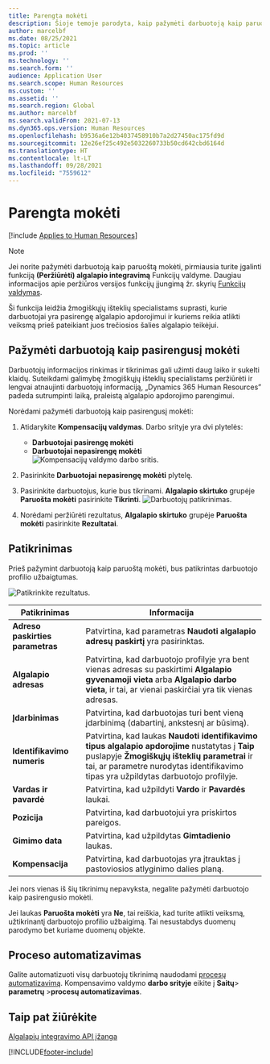 ```yaml
---
title: Parengta mokėti
description: Šioje temoje parodyta, kaip pažymėti darbuotoją kaip paruoštą mokėti „Dynamics 365 Human Resources” programoje.
author: marcelbf
ms.date: 08/25/2021
ms.topic: article
ms.prod: ''
ms.technology: ''
ms.search.form: ''
audience: Application User
ms.search.scope: Human Resources
ms.custom: ''
ms.assetid: ''
ms.search.region: Global
ms.author: marcelbf
ms.search.validFrom: 2021-07-13
ms.dyn365.ops.version: Human Resources
ms.openlocfilehash: b9536a6e12b4037458910b7a2d27450ac175fd9d
ms.sourcegitcommit: 12e26ef25c492e5032260733b50cd642cbd6164d
ms.translationtype: HT
ms.contentlocale: lt-LT
ms.lasthandoff: 09/28/2021
ms.locfileid: "7559612"
---
```

# <a name="ready-to-pay"></a>Parengta mokėti

[!include [Applies to Human Resources](../includes/applies-to-hr.md)]

> [!NOTE]
> Jei norite pažymėti darbuotoją kaip paruoštą mokėti, pirmiausia turite įgalinti funkciją **(Peržiūrėti) algalapio integravimą** Funkcijų valdyme. Daugiau informacijos apie peržiūros versijos funkcijų įjungimą žr. skyrių [Funkcijų valdymas](hr-admin-manage-features.md).

Ši funkcija leidžia žmogiškųjų išteklių specialistams suprasti, kurie darbuotojai yra pasirengę algalapio apdorojimui ir kuriems reikia atlikti veiksmą prieš pateikiant juos trečiosios šalies algalapio teikėjui.

## <a name="mark-employee-as-ready-to-pay"></a>Pažymėti darbuotoją kaip pasirengusį mokėti

Darbuotojų informacijos rinkimas ir tikrinimas gali užimti daug laiko ir sukelti klaidų. Suteikdami galimybę žmogiškųjų išteklių specialistams peržiūrėti ir lengvai atnaujinti darbuotojų informaciją, „Dynamics 365 Human Resources” padeda sutrumpinti laiką, praleistą algalapio apdorojimo parengimui.

Norėdami pažymėti darbuotoją kaip pasirengusį mokėti:

1. Atidarykite **Kompensacijų valdymas**. Darbo srityje yra dvi plytelės: 
    - **Darbuotojai pasirengę mokėti**
    - **Darbuotojai nepasirengę mokėti**
    ![Kompensacijų valdymo darbo sritis.](./media/hr-ready-to-pay-1-workspace.png)

2. Pasirinkite **Darbuotojai nepasirengę mokėti** plytelę.

3. Pasirinkite darbuotojus, kurie bus tikrinami. **Algalapio skirtuko** grupėje **Paruošta mokėti** pasirinkite **Tikrinti**.
    ![Darbuotojų patikrinimas.](./media/hr-ready-to-pay-2-validate.png)

4. Norėdami peržiūrėti rezultatus, **Algalapio skirtuko** grupėje **Paruošta mokėti** pasirinkite **Rezultatai**.

## <a name="validation"></a>Patikrinimas

Prieš pažymint darbuotoją kaip paruoštą mokėti, bus patikrintas darbuotojo profilio užbaigtumas.

![Patikrinkite rezultatus.](./media/hr-ready-to-pay-3-results.png)

| Patikrinimas | Informacija |
| --- | --- |
| **Adreso paskirties parametras** | Patvirtina, kad parametras **Naudoti algalapio adresų paskirtį** yra pasirinktas. |
| **Algalapio adresas** | Patvirtina, kad darbuotojo profilyje yra bent vienas adresas su paskirtimi **Algalapio gyvenamoji vieta** arba **Algalapio darbo vieta**, ir tai, ar vienai paskirčiai yra tik vienas adresas. |
| **Įdarbinimas** | Patvirtina, kad darbuotojas turi bent vieną įdarbinimą (dabartinį, ankstesnį ar būsimą). |
| **Identifikavimo numeris** | Patvirtina, kad laukas **Naudoti identifikavimo tipus algalapio apdorojime** nustatytas į **Taip** puslapyje **Žmogiškųjų išteklių parametrai** ir tai, ar parametre nurodytas identifikavimo tipas yra užpildytas darbuotojo profilyje. |
| **Vardas ir pavardė** | Patvirtina, kad užpildyti **Vardo** ir **Pavardės** laukai.|
| **Pozicija** | Patvirtina, kad darbuotojui yra priskirtos pareigos. |
| **Gimimo data** | Patvirtina, kad užpildytas **Gimtadienio** laukas. |
| **Kompensacija** | Patvirtina, kad darbuotojas yra įtrauktas į pastoviosios atlyginimo dalies planą. |

Jei nors vienas iš šių tikrinimų nepavyksta, negalite pažymėti darbuotojo kaip pasirengusio mokėti.

Jei laukas **Paruošta mokėti** yra **Ne**, tai reiškia, kad turite atlikti veiksmą, užtikrinantį darbuotojo profilio užbaigimą. Tai nesustabdys duomenų parodymo bet kuriame duomenų objekte. 

## <a name="process-automation"></a>Proceso automatizavimas

Galite automatizuoti visų darbuotojų tikrinimą naudodami [procesų automatizavimą](/dynamics365/fin-ops-core/dev-itpro/sysadmin/process-automation). Kompensavimo valdymo **darbo srityje** eikite į **Saitų**\> **parametrų** \>**procesų automatizavimas**.

## <a name="see-also"></a>Taip pat žiūrėkite

[Algalapių integravimo API įžanga](hr-admin-integration-payroll-api-introduction.md)<br>

[!INCLUDE[footer-include](../includes/footer-banner.md)]

